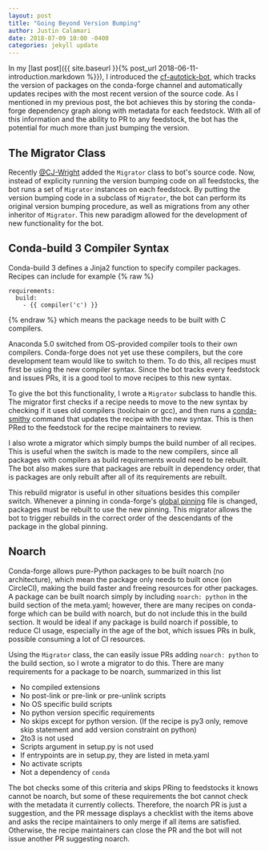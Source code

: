 ```yaml
---
layout: post
title: "Going Beyond Version Bumping"
author: Justin Calamari
date: 2018-07-09 10:00 -0400
categories: jekyll update
---
```


In my [last post]({{ site.baseurl }}{% post_url
2018-06-11-introduction.markdown %}}), I introduced the
[cf-autotick-bot][cf-scripts], which tracks the version of packages on the
conda-forge channel and automatically updates recipes with the most recent
version of the source code. As I mentioned in my previous post, the bot
achieves this by storing the conda-forge dependency graph along with
metadata for each feedstock. With all of this information and the ability to
PR to any feedstock, the bot has the potential for much more than just
bumping the version.

## The Migrator Class

Recently [@CJ-Wright][CJ] added the `Migrator` class to bot's source code.
Now, instead of explicity running the version bumping code on all
feedstocks, the bot runs a set of `Migrator` instances on each feedstock. By
putting the version bumping code in a subclass of `Migrator`, the bot can
perform its original version bumping procedure, as well as migrations from
any other inheritor of `Migrator`. This new paradigm allowed for the
development of new functionality for the bot.

## Conda-build 3 Compiler Syntax

Conda-build 3 defines a Jinja2 function to specify compiler packages.
Recipes can include for example
{% raw %}
```
requirements:
  build:
    - {{ compiler('c') }}
```
{% endraw %}
which means the package needs to be built with C compilers.

Anaconda 5.0 switched from OS-provided compiler tools to their own
compilers. Conda-forge does not yet use these compilers, but the core
development team would like to switch to them. To do this, all recipes must
first be using the new compiler syntax. Since the bot tracks every feedstock
and issues PRs, it is a good tool to move recipes to this new syntax.

To give the bot this functionality, I wrote a `Migrator` subclass to handle
this. The migrator first checks if a recipe needs to move to the new syntax
by checking if it uses old compilers (toolchain or gcc), and then runs a
[conda-smithy][smithy] command that updates the recipe with the new syntax.
This is then PRed to the feedstock for the recipe maintainers to review.

I also wrote a migrator which simply bumps the build number of all recipes.
This is useful when the switch is made to the new compilers, since all
packages with compilers as build requirements would need to be rebuilt. The
bot also makes sure that packages are rebuilt in dependency order, that is
packages are only rebuilt after all of its requirements are rebuilt.

This rebuild migrator is useful in other situations besides this compiler
switch. Whenever a pinning in conda-forge's [global pinning][pinning] file
is changed, packages must be rebuilt to use the new pinning. This migrator
allows the bot to trigger rebuilds in the correct order of the descendants
of the package in the global pinning.

## Noarch

Conda-forge allows pure-Python packages to be built noarch (no
architecture), which mean the package only needs to built once (on
CircleCI), making the build faster and freeing resources for other packages.
A package can be built noarch simply by including `noarch: python` in the
build section of the meta.yaml; however, there are many recipes on
conda-forge which can be build with noarch, but do not include this in the
build section. It would be ideal if any package is build noarch if possible,
to reduce CI usage, especially in the age of the bot, which issues PRs in
bulk, possible consuming a lot of CI resources.

Using the `Migrator` class, the can easily issue PRs adding `noarch: python`
to the build section, so I wrote a migrator to do this. There are many
requirements for a package to be noarch, summarized in this list

* No compiled extensions
* No post-link or pre-link or pre-unlink scripts
* No OS specific build scripts
* No python version specific requirements
* No skips except for python version. (If the recipe is py3 only, remove
  skip statement and add version constraint on python)
* 2to3 is not used
* Scripts argument in setup.py is not used
* If entrypoints are in setup.py, they are listed in meta.yaml
* No activate scripts
* Not a dependency of `conda`

The bot checks some of this criteria and skips PRing to feedstocks it knows
cannot be noarch, but some of these requirements the bot cannot check with
the metadata it currently collects. Therefore, the noarch PR is just a
suggestion, and the PR message displays a checklist with the items above and
asks the recipe maintainers to only merge if all items are satisfied.
Otherwise, the recipe maintainers can close the PR and the bot will not
issue another PR suggesting noarch.


[cf-scripts]: https://github.com/regro/cf-scripts
[CJ]: https://github.com/CJ-Wright
[smithy]: https://github.com/conda-forge/conda-smithy
[pinning]: https://github.com/conda-forge/conda-forge-pinning-feedstock/blob/master/recipe/conda_build_config.yaml
